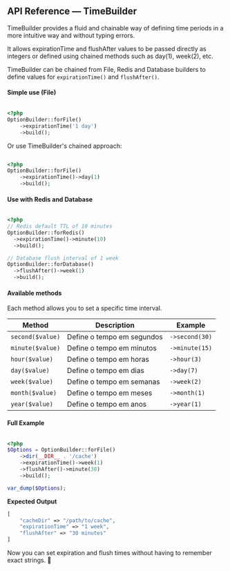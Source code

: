 ## API Reference — TimeBuilder

TimeBuilder provides a fluid and chainable way of defining time periods in a more intuitive way and without typing errors. 

It allows expirationTime and flushAfter values to be passed directly as integers or defined using chained methods such as day(1), week(2), etc.

TimeBuilder can be chained from File, Redis and Database builders to define values for `expirationTime()` and `flushAfter()`.

#### Simple use (File)

```php

<?php
OptionBuilder::forFile()
    ->expirationTime('1 day')
    ->build();
```
Or use TimeBuilder's chained approach:

```php

<?php
OptionBuilder::forFile()
    ->expirationTime()->day(1)
    ->build();
```

#### Use with Redis and Database

```php

<?php
// Redis default TTL of 10 minutes
OptionBuilder::forRedis()
  ->expirationTime()->minute(10)
  ->build();

// Database flush interval of 1 week
OptionBuilder::forDatabase()
  ->flushAfter()->week(1)
  ->build();
```

#### Available methods

Each method allows you to set a specific time interval.

| Method        | Description                      | Example       |
|--------------|--------------------------------|--------------|
| `second($value)` | Define o tempo em segundos  | `->second(30)` |
| `minute($value)` | Define o tempo em minutos   | `->minute(15)` |
| `hour($value)`   | Define o tempo em horas     | `->hour(3)`    |
| `day($value)`    | Define o tempo em dias      | `->day(7)`     |
| `week($value)`   | Define o tempo em semanas   | `->week(2)`    |
| `month($value)`  | Define o tempo em meses     | `->month(1)`   |
| `year($value)`   | Define o tempo em anos      | `->year(1)`    |

#### Full Example

```php

<?php
$Options = OptionBuilder::forFile()
    ->dir(__DIR__ . '/cache')
    ->expirationTime()->week(1)
    ->flushAfter()->minute(30)
    ->build();

var_dump($Options);
```

**Expected Output**

```php
[
    "cacheDir" => "/path/to/cache",
    "expirationTime" => "1 week",
    "flushAfter" => "30 minutes"
]
```

Now you can set expiration and flush times without having to remember exact strings. 🚀
